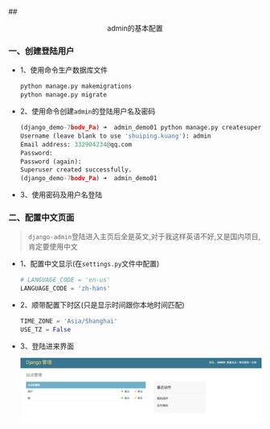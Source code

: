 ##<center>admin的基本配置</center>

### 一、创建登陆用户
* 1、使用命令生产数据库文件

  ```py
  python manage.py makemigrations
  python manage.py migrate 
  ```

* 2、使用命令创建`admin`的登陆用户名及密码

  ```py
  (django_demo-7bodv_Pa) ➜  admin_demo01 python manage.py createsuperuser
  Username (leave blank to use 'shuiping.kuang'): admin       
  Email address: 332904234@qq.com
  Password: 
  Password (again):
  Superuser created successfully.
  (django_demo-7bodv_Pa) ➜  admin_demo01 
  ```

* 3、使用密码及用户名登陆

### 二、配置中文页面
  > `django-admin`登陆进入主页后全是英文,对于我这样英语不好,又是国内项目,肯定要使用中文

* 1、配置中文显示(在`settings.py`文件中配置)

  ```py
  # LANGUAGE_CODE = 'en-us'
  LANGUAGE_CODE = 'zh-hans'
  ```

* 2、顺带配置下时区(只是显示时间跟你本地时间匹配)

  ```py
  TIME_ZONE = 'Asia/Shanghai'
  USE_TZ = False
  ```

* 3、登陆进来界面

  ![django-admin](./source/images/django-admin.png)
